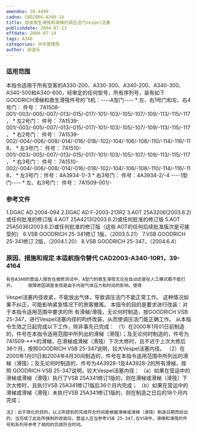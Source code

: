 ```yaml
---
amendno: 39-4499
cadno: CAD2004-A340-14
title: 改装救生滑筏和滑梯的调压活门Vespel活塞
publishdate: 2004-07-13
effdate: 2004-07-14
tags: A340
categories: 华东管理局
author: 徐逸乐
---
```


### 适用范围 
本指令适用于所有空客的A330-200、A330-300、A340-200、A340-300、A340-500和A340-600，经审定的任何型号，所有序列号，装有如下GOODRICH滑梯和救生滑筏件号的飞机：----A型门----
*
左、右1号门和左、右4号门：
件号： 7A1508-001/-003/-005/-007/-013/-015/-017/-101/-103/-105/-107/-109/-113/-115/-117，
*
左2号门：
件号： 7A1539-001/-003/-005/-007/-013/-015/-017/-101/-103/-105/-107/-109/-113/-115/-117，
*
右2号门：
件号： 7A1539-002/-004/-006/-008/-014/-016/-018/-102/-104/-106/-108/-110/-114/-116/-118，
*
左3号门：
件号： 7A1510-001/-003/-005/-007/-013/-015/-017/-101/-103/-105/-107/-109/-113/-115/-117，
*
右3号门：
件号： 7A1510-002/-004/-006/-008/-014/-016/-018/-102/-104/-106/-108/-110/-114/-116/-118，
*
左3号门：件号：4A3934-1/-3
*
右3号门：
件号：4A3934-2/-4 ----1型门----
*
左、右3号门：
件号： 7A1509-001/-

### 参考文件
1.DGAC AD 2004-094 2.DGAC AD F-2003-213R2 
3.AOT 
25A3206(2003.6.2)或任何批准的修订版 
4.AOT 
25A4213(2003.6.2)或任何批准的修订版 
5.AOT 
25A5036(2003.6.2)或任何批准的修订版（这些 AOT的任何后续批准版次是可接受的） 
6.VSB
 GOODRICH 25-341修订 1版，（2003.5.21） 
7.VSB
 GOODRICH 25-341修订 2版，（2004.1.20） 
8.VSB
 GOODRICH 25-347，（2004.6.4）

### 原因、措施和规定 本适航指令替代 CAD2003-A340-10R1，39-4164 

  
    有些A340的营运人报告在维修测试中，A型门的救生滑筏无论在自动还是在人工模式都不能打开。     故障原因调查发现是由于内部气体压力和时间的影响，使得
Vespel活塞内径收紧，不能放出气体，导致调压活门不能正常工作。     这种情况如果不纠正，可能影响紧急情况下的旅客撤离。     本指令的目的是要求进行改装：对于本指令适用范围中要求的所
有滑梯/滑筏，无论何时制造，按GOODRICH VSB 25-347，进行Vespel活塞内径的昀终改装，从而使调压活门能正确工作。 
    从本指令生效之日起完成以下工作，除非事先已完成： 
    （1）在2000年1月01日前制造的，件号在本指令适用范围中所列出的滑梯（滑筏）；及无论何时制造的，件号为7A1509-***的滑梯，在滑梯或滑梯（滑筏）下次大修时，且不迟于上次大修后36个月，按照GOODRICH VSB 25-347说明，铰大Vespel活塞内径。 
    （2）在2000年1月01日和2004年4月30间制造的，件号在本指令适用范围中所列出的滑梯（滑筏）；及无论何时制造的，件号为4A3928-1及4A3928-2的所有滑梯，按照 GOODRICH VSB 25-347说明，铰大Vespel活塞内径： 
    （a）如果在营运中的滑梯或滑梯（滑筏）执行了VSB 25A341修订1版的，则在滑梯或滑梯（滑筏）下次大修时，且执行VSB 25A341修订1版后36个月内完成； 
    （b）如果在营运中的滑梯或滑梯（滑筏）未执行VSB 25A341修订1版的，则在制造之日后的18个月内完成； 

    注2：出于简化的目的，以上所提到的完成符合时间是根据滑梯或滑梯（滑筏）制造日期而给出的。当完成了此处所强制的改装后，营运人应当参考VSB 25-347,在VSB中，滑梯和滑筏的件号和系列号参考了相同的完成符合时间。
